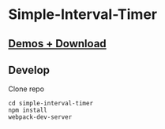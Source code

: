 # Simple-Interval-Timer

## [Demos + Download](https://morlem.github.io/simple-interval-timer/)

## Develop
Clone repo
```
cd simple-interval-timer
npm install
webpack-dev-server
```
